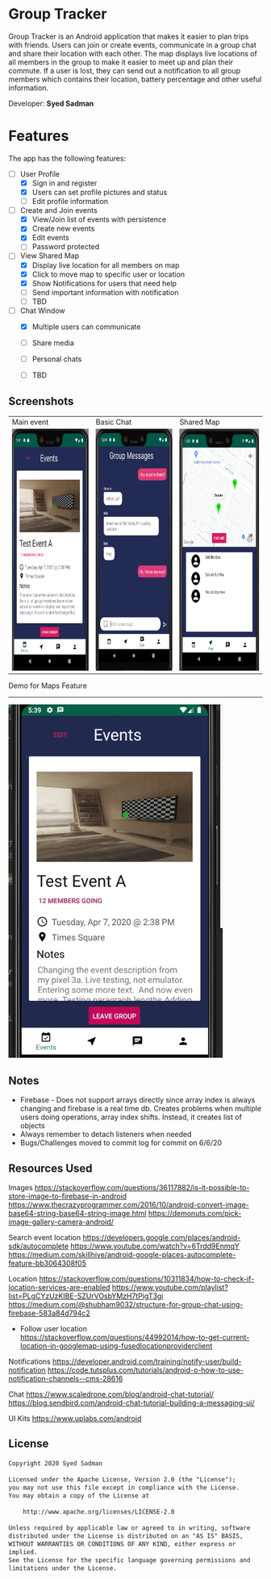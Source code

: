 # Group Tracker


Group Tracker is an Android application that makes it easier to plan trips with friends. Users can join or create events, communicate in a group chat and share their location with each other. The map displays live locations of all members in the group to make it easier to meet up and plan their commute. If a user is lost, they can send out a notification to all group members which contains their location, battery percentage and other useful information. 

Developer: **Syed Sadman**


# Features
The app has the following features:

* [ ] User Profile
	* [X] Sign in and register  
	* [X] Users can set profile pictures and status
	* [ ] Edit profile information    

* [ ] Create and Join events
    * [X] View/Join list of events with persistence
    * [X] Create new events
    * [X] Edit events
    * [ ] Password protected 

* [ ] View Shared Map
    * [X] Display live location for all members on map
    * [X] Click to move map to specific user or location
    * [X] Show Notifications for users that need help
    * [ ] Send important information with notification
	* [ ] TBD

* [ ] Chat Window
	* [X] Multiple users can communicate 
	* [ ] Share media
	* [ ] Personal chats
	* [ ] TBD 


## Screenshots

<table>
  <tr>
    <td>Main event</td>
     <td>Basic Chat</td>
     <td>Shared Map</td>
  </tr>
  <tr>
    <td><img src="screenshots/main.png" width=270 height=480></td>
    <td><img src="screenshots/chat.png" width=270 height=480></td>
    <td><img src="screenshots/map.png" width=270 height=480></td>
  </tr>
 </table>


Demo for Maps Feature
***
<img src='screenshots/demo4.gif' title='Maps' width='' alt='Demo' /> 



## Notes
- Firebase - Does not support arrays directly since array index is always changing and firebase is a real time db.  Creates problems when multiple users doing operations, array index shifts. Instead, it creates list of objects
- Always remember to detach listeners when needed
- Bugs/Challenges moved to commit log for commit on 6/6/20


## Resources Used

Images 
https://stackoverflow.com/questions/36117882/is-it-possible-to-store-image-to-firebase-in-android
https://www.thecrazyprogrammer.com/2016/10/android-convert-image-base64-string-base64-string-image.html
https://demonuts.com/pick-image-gallery-camera-android/

Search event location
https://developers.google.com/places/android-sdk/autocomplete
https://www.youtube.com/watch?v=6Trdd9EnmqY
https://medium.com/skillhive/android-google-places-autocomplete-feature-bb3064308f05

Location
https://stackoverflow.com/questions/10311834/how-to-check-if-location-services-are-enabled
https://www.youtube.com/playlist?list=PLgCYzUzKIBE-SZUrVOsbYMzH7tPigT3gi
https://medium.com/@shubham9032/structure-for-group-chat-using-firebase-583a84d794c2
- Follow user location
https://stackoverflow.com/questions/44992014/how-to-get-current-location-in-googlemap-using-fusedlocationproviderclient

Notifications
https://developer.android.com/training/notify-user/build-notification
https://code.tutsplus.com/tutorials/android-o-how-to-use-notification-channels--cms-28616

Chat
https://www.scaledrone.com/blog/android-chat-tutorial/
https://blog.sendbird.com/android-chat-tutorial-building-a-messaging-ui/

UI Kits
https://www.uplabs.com/android

## License

    Copyright 2020 Syed Sadman

    Licensed under the Apache License, Version 2.0 (the "License");
    you may not use this file except in compliance with the License.
    You may obtain a copy of the License at

        http://www.apache.org/licenses/LICENSE-2.0

    Unless required by applicable law or agreed to in writing, software
    distributed under the License is distributed on an "AS IS" BASIS,
    WITHOUT WARRANTIES OR CONDITIONS OF ANY KIND, either express or implied.
    See the License for the specific language governing permissions and
    limitations under the License.


